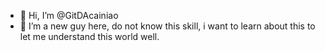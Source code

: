 - 👋 Hi, I’m @GitDAcainiao
- 👀 I’m a new guy here, do not know this skill, i want to learn about this to let me understand this world well.

<!---
GitDAcainiao/GitDAcainiao is a ✨ special ✨ repository because its `README.md` (this file) appears on your GitHub profile.
You can click the Preview link to take a look at your changes.
--->
